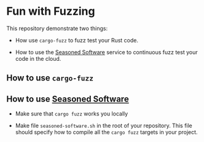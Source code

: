 Fun with Fuzzing
================

This repository demonstrate two things:

* How use `cargo-fuzz` to fuzz test your Rust code.

* How to use the [Seasoned Software](https://seasoned.software) service
  to continuous fuzz test your code in the cloud.


How to use `cargo-fuzz`
-----------------------


How to use [Seasoned Software](https://seasoned.software)
---------------------------------------------------------

* Make sure that `cargo fuzz` works you locally

* Make file `seasoned-software.sh` in the root of your
  repository. This file should specify how to compile all the `cargo
  fuzz` targets in your project.
